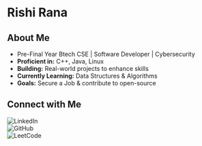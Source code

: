 # Rishi Rana

## About Me
- Pre-Final Year Btech CSE | Software Developer | Cybersecurity
- **Proficient in:** C++, Java, Linux  
- **Building:** Real-world projects to enhance skills  
- **Currently Learning:** Data Structures & Algorithms 
- **Goals:** Secure a Job & contribute to open-source  

## Connect with Me

![LinkedIn](https://www.linkedin.com/in/rishi-rana-11426a330)  
![GitHub](https://github.com/rishi10rana)  
![LeetCode](https://leetcode.com/u/Rishi_10_Rana/)
